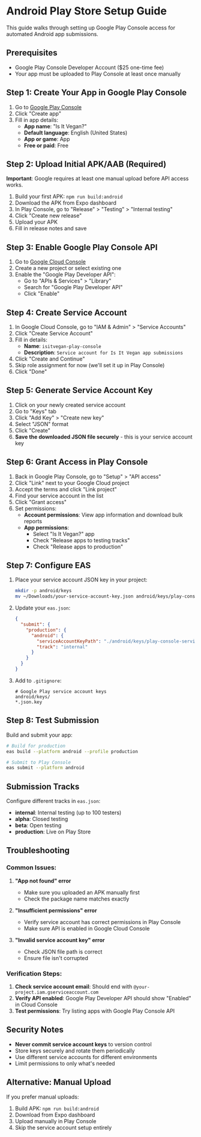 # Android Play Store Setup Guide

This guide walks through setting up Google Play Console access for automated Android app submissions.

## Prerequisites

- Google Play Console Developer Account ($25 one-time fee)
- Your app must be uploaded to Play Console at least once manually

## Step 1: Create Your App in Google Play Console

1. Go to [Google Play Console](https://play.google.com/console)
2. Click "Create app"
3. Fill in app details:
   - **App name**: "Is It Vegan?"
   - **Default language**: English (United States)
   - **App or game**: App
   - **Free or paid**: Free

## Step 2: Upload Initial APK/AAB (Required)

**Important**: Google requires at least one manual upload before API access works.

1. Build your first APK: `npm run build:android`
2. Download the APK from Expo dashboard
3. In Play Console, go to "Release" > "Testing" > "Internal testing"
4. Click "Create new release"
5. Upload your APK
6. Fill in release notes and save

## Step 3: Enable Google Play Console API

1. Go to [Google Cloud Console](https://console.cloud.google.com)
2. Create a new project or select existing one
3. Enable the "Google Play Developer API":
   - Go to "APIs & Services" > "Library"
   - Search for "Google Play Developer API"
   - Click "Enable"

## Step 4: Create Service Account

1. In Google Cloud Console, go to "IAM & Admin" > "Service Accounts"
2. Click "Create Service Account"
3. Fill in details:
   - **Name**: `isitvegan-play-console`
   - **Description**: `Service account for Is It Vegan app submissions`
4. Click "Create and Continue"
5. Skip role assignment for now (we'll set it up in Play Console)
6. Click "Done"

## Step 5: Generate Service Account Key

1. Click on your newly created service account
2. Go to "Keys" tab
3. Click "Add Key" > "Create new key"
4. Select "JSON" format
5. Click "Create"
6. **Save the downloaded JSON file securely** - this is your service account key

## Step 6: Grant Access in Play Console

1. Back in Google Play Console, go to "Setup" > "API access"
2. Click "Link" next to your Google Cloud project
3. Accept the terms and click "Link project"
4. Find your service account in the list
5. Click "Grant access"
6. Set permissions:
   - **Account permissions**: View app information and download bulk reports
   - **App permissions**: 
     - Select "Is It Vegan?" app
     - Check "Release apps to testing tracks"
     - Check "Release apps to production"

## Step 7: Configure EAS

1. Place your service account JSON key in your project:
   ```bash
   mkdir -p android/keys
   mv ~/Downloads/your-service-account-key.json android/keys/play-console-service-account.json
   ```

2. Update your `eas.json`:
   ```json
   {
     "submit": {
       "production": {
         "android": {
           "serviceAccountKeyPath": "./android/keys/play-console-service-account.json",
           "track": "internal"
         }
       }
     }
   }
   ```

3. Add to `.gitignore`:
   ```
   # Google Play service account keys
   android/keys/
   *.json.key
   ```

## Step 8: Test Submission

Build and submit your app:

```bash
# Build for production
eas build --platform android --profile production

# Submit to Play Console
eas submit --platform android
```

## Submission Tracks

Configure different tracks in `eas.json`:

- **internal**: Internal testing (up to 100 testers)
- **alpha**: Closed testing  
- **beta**: Open testing
- **production**: Live on Play Store

## Troubleshooting

### Common Issues:

1. **"App not found" error**
   - Make sure you uploaded an APK manually first
   - Check the package name matches exactly

2. **"Insufficient permissions" error**
   - Verify service account has correct permissions in Play Console
   - Make sure API is enabled in Google Cloud Console

3. **"Invalid service account key" error**
   - Check JSON file path is correct
   - Ensure file isn't corrupted

### Verification Steps:

1. **Check service account email**: Should end with `@your-project.iam.gserviceaccount.com`
2. **Verify API enabled**: Google Play Developer API should show "Enabled" in Cloud Console
3. **Test permissions**: Try listing apps with Google Play Console API

## Security Notes

- **Never commit service account keys** to version control
- Store keys securely and rotate them periodically
- Use different service accounts for different environments
- Limit permissions to only what's needed

## Alternative: Manual Upload

If you prefer manual uploads:
1. Build APK: `npm run build:android`
2. Download from Expo dashboard
3. Upload manually in Play Console
4. Skip the service account setup entirely